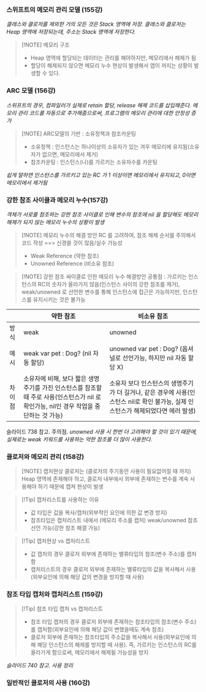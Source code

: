 ### 스위프트의 메모리 관리 모델 (155강)
*클래스와 클로저를 제외한 거의 모든 것은 Stack 영역에 저장. 클래스와 클로저는 Heap 영역에 저장되는데, 주소는 Stack 영역에 저장한다.*
> [!NOTE] 메모리 구조
> - Heap 영역에 할당되는 데이터는 관리를 해야하지만, 메모리에서 해제가 됨
> - 할당이 해제되지 않으면 메모리 누수 현상이 발생해서 앱이 꺼지는 상황이 발생할 수 있다.
### ARC 모델 (156강)
*스위프트의 경우, 컴파일러가 실제로 retain 할당, release 해제 코드를 삽입해준다. 메모리 관리 코드를 자동으로 추가해줌으로써, 프로그램의 메모리 관리에 대한 안정성 증가*
> [!NOTE] ARC모델의 기반 : 소유정책과 참조카운팅
> - 소유정책 : 인스턴스는 하나이상의 소유자가 있는 겨우 메모리에 유지됨(소유자가 없으면, 메모리에서 제거)
> - 참조카운팅 : 인스턴스(나)를 가르키는 소유자수를 카운팅

*쉽게 말하면 인스턴스를 가르키고 있는 RC 가 1 이상이면 메모리에서 유지되고, 0이면 메모리에서 제거됨*
### 강한 참조 사이클과 메모리 누수(157강)
*객체가 서로를 참조하는 강한 참조 사이클로 인해 변수의 참조에 nil 을 할당해도 메모리 해제가 되지 않는 메모리 누수의 상황이 발생*
> [!NOTE] 메모리 누수의 해결 방안
> RC 를 고려하여, 참조 해제 순서를 주의해서 코드 작성 ==> 신경쓸 것이 많음/실수 가능성 
> - Weak Reference (약한 참조)
> - Unowned Reference (비소유 참조)

> [!NOTE] 강한 참조 싸이클로 인한 메모리 누수 해결방안
> 공통점 : 가르키는 인스턴스의 RC의 숫자가 올라가지 않음(인스턴스 사이의 강한 참조를 제거), weak/unowned 로 선언한 변수를 통해 인스턴스에 접근은 가능하지만, 인스턴스를 유지시키는 것은 불가능

|  | 약한 참조 | 비소유 참조 |
| ---- | ---- | ---- |
| 방 식 | weak | unowned |
| 예 시 | weak var pet : Dog? (nil 자동 할당) | unowned var pet : Dog? (옵셔널로 선언가능, 하지만 nil 자동 할당 X) |
| 차이점 | 소유자에 비해, 보다 짧은 생명주기를 가진 인스턴스를 참조할 때 주로 사용(인스턴스가 nil 로 확인가능, nil인 경우 작업을 중단하는 것 가능) | 소유자 보다 인스턴스의 생명주기가 더 길거나, 같은 경우에 사용(인스턴스 nil로 확인 불가능, 실제 인스턴스가 해제되었다면 에러 발생) | 
슬라이드 738 참고. 주의점.
*unowned 사용 시 한번 더 고려해야 할 것이 있기 때문에, 실제로는 weak 키워드를 사용하는 약한 참조를 더 많이 사용한다.*
### 클로저와 메모리 관리 (158강)
> [!NOTE] 캡처현상
> 클로저는 (클로저의 주기동안 사용이 필요없어질 때 까지) Heap 영역에 존재해야 하고, 클로저 내부에서 외부에 존재하는 변수를 계속 사용해야 하기 때문에 캡쳐 현상이 발생

> [!Tip] 캡처리스트를 사용하는 이유 
> - 값 타입은 값을 복사/캡처(외부적인 요인에 의한 값 변경 방지)
> - 참조타입은 캡처리스트 내에서 (메모리 주소를 캡처) weak/unowned 참조 선언 가능(강한 참조 해결 가능)

> [!Tip] 캡처현상 vs 캡처리스트
> - 값 캡처의 경우 클로저 외부에 존재하는 밸류타입의 참조(변수 주소)를 캡처함
> - 캡처리스트의 경우 클로저 외부에 존재하는 밸류타입의 값을 복사해서 사용(외부요인에 의해 해당 값의 변경을 방지할 때 사용)
### 참조 타입 캡처와 캡처리스트 (159강)
> [!Tip] 참조 타입 캡처 vs 캡처리스트
> - 참조 타입 캡처의 경우 클로저 외부에 존재하는 참조타입의 참조(변수 주소)를 캡처함(외부요인에 의해 해당 값이 변했을때도 계속 참조)
> - 클로저 외부에 존재하는 참조타입의 주소값을 복사해서 사용(외부요인에 의해 해당 인스턴스의 해제를 방지할 때 사용). 즉, 가르키는 인스턴스의 RC를 올라가게 함으로써, 메모리에서 해제될 가능성을 방지

*슬라이드 740 참고. 사용 정리*
### 일반적인 클로저의 사용 (160강)


